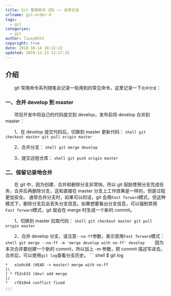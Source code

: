 ```yaml
---
title: Git 常用命令（四）—— 合并分支
urlname: git-order-d
tags:
  - git
categories:
  - git
author: liuxy0551
copyright: true
date: 2018-10-14 18:12:22
updated: 2019-12-13 12:17:15
---
```


## 介绍

　　git 常用命令系列随笔会记录一些用到的常见命令，这里记录一下`合并分支`：
<!--more-->


###  一、合并 develop 到 master

　　项目开发中将自己的代码提交到 develop，发布前将 develop 合并到 master：

　　1、在 develop 提交代码后，切换到 master 更新代码：
    ``` shell
    git checkout master
    git pull origin master
    ```

　　2、合并分支：
    ``` shell
    git merge develop
    ```

　　3、提交远程仓库：
    ``` shell
    git push origin master
    ```


###  二、保留记录地合并

　　在 git 中，因为创建、合并和删除分支非常快，所以 git 鼓励使用分支完成任务，合并后再删除分支，这和直接在 master 分支上工作效果是一样的，但是过程更加安全。
通常合并分支时，如果可以的话，git 会用`Fast forward`模式，但这种模式下，删除分支后会丢失分支信息。如果想要看出分支信息，可以强制禁用`Fast forward`模式，git 就会在 merge 时生成一个新的 commit。

　　1、切换到 master 拉取代码：
    ``` shell
    git checkout master
    git pull origin master
    ```

　　2、合并 develop 分支，请注意`--no-ff`参数，表示禁用`Fast forward`模式：
    ``` shell
    git merge --no-ff -m 'merge develop with no-ff' develop
    ```
　　因为本次合并要创建一个新的 commit，所以加上 -m 参数，把 commit 描述写进去。合并后，可以使用`git log`查看分支历史。
    ``` shell
    $ git log
    
    *   e1e9c68 (HEAD -> master) merge with no-ff
    |\  
    | * f52c633 (dev) add merge
    |/  
    *   cf810e4 conflict fixed
    ...
    ```
